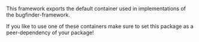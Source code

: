 This framework exports the default container used in implementations of the bugfinder-framework.

If you like to use one of these containers make sure to set this package as a peer-dependency of your package!

